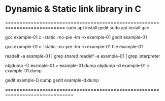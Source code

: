 # Dynamic & Static link library in C

===========================================================================
sudo apt install gedit
sudo apt install gcc

gcc example-01.c -static -no-pie -lm -o example-01
gedit example-01

gcc example-01.c -static -no-pie -lm -o example-01
file example-01

readelf -a example-01 | grep shared
readelf -a example-01 | grep interpreter 

objdump -D example-01 > example-01.dump
objdump -d example-01 > example-01.dump


gedit example-D.dump
gedit example-d.dump


==============================================================================
